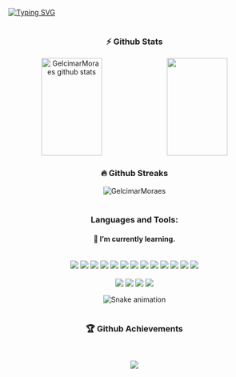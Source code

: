 [![Typing SVG](https://readme-typing-svg.herokuapp.com?font=Secular+One&size=35&pause=100000&color=00FE7B&center=true&vCenter=true&width=1000&lines=Hi+%2C+I'm+Gelcimar+Moraes)](https://git.io/typing-svg)

#

<h3 align="center">⚡ Github Stats</h3>
<div align="center">  
  <img width="49%" height="195px" src="https://github-readme-stats.vercel.app/api?username=GelcimarMoraes&show_icons=true&count_private=true&hide_border=true&title_color=00fe7b&icon_color=00fe7b&text_color=c9d1d9&bg_color=0d1117" alt="GelcimarMoraes github stats" /> 
  <img width="49%" height="195px" src="https://github-readme-stats.vercel.app/api/top-langs/?username=GelcimarMoraes&layout=compact&hide_border=true&title_color=00fe7b&text_color=00fe7b&bg_color=0d1117"/>
</div>

 <h3 align="center">🔥 Github Streaks</h3>
<p align="center"><img src="https://github-readme-streak-stats.herokuapp.com/?user=GelcimarMoraes&theme=black-ice&hide_border=true&stroke=0000&background=0D1117&ring=00fe7b&fire=00fe7b&currStreakLabel=00fe7b" alt="GelcimarMoraes"/></p>

#

<h3 align="center">Languages and Tools:</h3>
<h4 align="center">🌱 I’m currently learning.</h4>
<div align="center" style="display: inline_block"></br>
    <code><img src="https://skillicons.dev/icons?i=html"/></code>
    <code><img src="https://skillicons.dev/icons?i=css"/></code>
    <code><img src="https://skillicons.dev/icons?i=sass"/></code>
    <code><img src="https://skillicons.dev/icons?i=bootstrap"/></code>
    <code><img src="https://skillicons.dev/icons?i=javascript"/></code>
    <code><img src="https://skillicons.dev/icons?i=typescript"/></code>
    <code><img src="https://skillicons.dev/icons?i=react"/></code>
    <code><img src="https://skillicons.dev/icons?i=vue"/></code>
    <code><img src="https://skillicons.dev/icons?i=redux"/></code>
    <code><img src="https://skillicons.dev/icons?i=wordpress"/></code>
    <code><img src="https://skillicons.dev/icons?i=git"/></code>
    <code><img src="https://skillicons.dev/icons?i=github"/></code>
    <code><img src="https://skillicons.dev/icons?i=vscode"/></code>
    <div align="center" style="display: inline_block"></br>
    <code><img src="https://skillicons.dev/icons?i=figma"/></code>
    <code><img src="https://skillicons.dev/icons?i=xd"/></code>
    <code><img src="https://skillicons.dev/icons?i=ps"/></code>
    <code><img src="https://skillicons.dev/icons?i=ai"/></code>
</div>
</div>



<div align="center">
 
![Snake animation](https://github.com/GelcimarMoraes/GelcimarMoraes/blob/output/github-contribution-grid-snake.svg)

</div>

#
<h3 align="center">🏆 Github Achievements</h3>
<br>
<p align="center">
  <img src="https://github-profile-trophy.vercel.app/?username=GelcimarMoraes&include_all_commits=true&count_private=true&theme=tokyonight&row=2&no-bg=true&column=7&margin-w=5&margin-h=5" />
</p>
